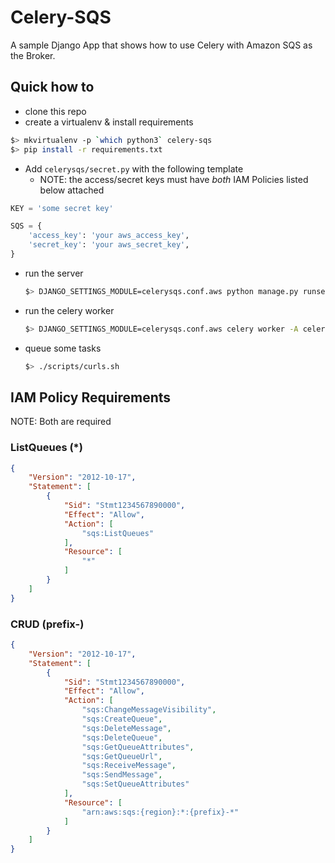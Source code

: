 # Celery-SQS

A sample Django App that shows how to use Celery with Amazon SQS as the Broker.

## Quick how to

* clone this repo
* create a virtualenv & install requirements

```sh
$> mkvirtualenv -p `which python3` celery-sqs
$> pip install -r requirements.txt
```

* Add `celerysqs/secret.py` with the following template
  * NOTE: the access/secret keys must have _both_ IAM Policies listed below attached

```python
KEY = 'some secret key'

SQS = {
    'access_key': 'your aws_access_key',
    'secret_key': 'your aws_secret_key',
}
```

* run the server

    ```sh
    $> DJANGO_SETTINGS_MODULE=celerysqs.conf.aws python manage.py runserver [ip:[port]]
    ```

* run the celery worker

    ```sh
    $> DJANGO_SETTINGS_MODULE=celerysqs.conf.aws celery worker -A celerysqs --concurrency=1 -l info
    ```

* queue some tasks

    ```sh
    $> ./scripts/curls.sh
    ```

## IAM Policy Requirements

NOTE: Both are required

### ListQueues (*)

```json
{
    "Version": "2012-10-17",
    "Statement": [
        {
            "Sid": "Stmt1234567890000",
            "Effect": "Allow",
            "Action": [
                "sqs:ListQueues"
            ],
            "Resource": [
                "*"
            ]
        }
    ]
}
```

### CRUD (prefix-)

```json
{
    "Version": "2012-10-17",
    "Statement": [
        {
            "Sid": "Stmt1234567890000",
            "Effect": "Allow",
            "Action": [
                "sqs:ChangeMessageVisibility",
                "sqs:CreateQueue",
                "sqs:DeleteMessage",
                "sqs:DeleteQueue",
                "sqs:GetQueueAttributes",
                "sqs:GetQueueUrl",
                "sqs:ReceiveMessage",
                "sqs:SendMessage",
                "sqs:SetQueueAttributes"
            ],
            "Resource": [
                "arn:aws:sqs:{region}:*:{prefix}-*"
            ]
        }
    ]
}
```
